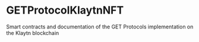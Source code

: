 # GETProtocolKlaytnNFT
Smart contracts and documentation of the GET Protocols implementation on the Klaytn blockchain
